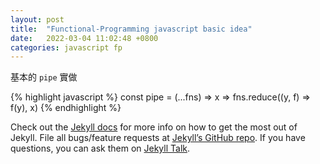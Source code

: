 ```yaml
---
layout: post
title:  "Functional-Programming javascript basic idea"
date:   2022-03-04 11:02:48 +0800
categories: javascript fp
---
```


基本的 `pipe` 實做

{% highlight javascript %}
const pipe = (...fns) => x => fns.reduce((y, f) => f(y), x)
{% endhighlight %}

Check out the [Jekyll docs][jekyll-docs] for more info on how to get the most out of Jekyll. File all bugs/feature requests at [Jekyll’s GitHub repo][jekyll-gh]. If you have questions, you can ask them on [Jekyll Talk][jekyll-talk].

[jekyll-docs]: https://jekyllrb.com/docs/home
[jekyll-gh]:   https://github.com/jekyll/jekyll
[jekyll-talk]: https://talk.jekyllrb.com/
